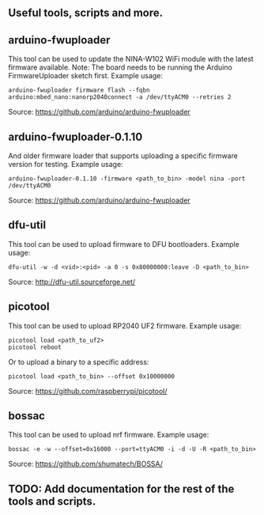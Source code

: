 ## Useful tools, scripts and more.

## arduino-fwuploader

This tool can be used to update the NINA-W102 WiFi module with the latest firmware available.
Note: The board needs to be running the Arduino FirmwareUploader sketch first. Example usage:

```
arduino-fwuploader firmware flash --fqbn arduino:mbed_nano:nanorp2040connect -a /dev/ttyACM0 --retries 2
```

Source: https://github.com/arduino/arduino-fwuploader

## arduino-fwuploader-0.1.10

And older firmware loader that supports uploading a specific firmware version for testing. Example usage:

```
arduino-fwuploader-0.1.10 -firmware <path_to_bin> -model nina -port /dev/ttyACM0
```

Source: https://github.com/arduino/arduino-fwuploader

## dfu-util

This tool can be used to upload firmware to DFU bootloaders. Example usage:

```
dfu-util -w -d <vid>:<pid> -a 0 -s 0x80000000:leave -D <path_to_bin>
```

Source: http://dfu-util.sourceforge.net/

## picotool

This tool can be used to upload RP2040 UF2 firmware. Example usage:

```
picotool load <path_to_uf2>
picotool reboot
```

Or to upload a binary to a specific address:

```
picotool load <path_to_bin> --offset 0x10000000
```

Source: https://github.com/raspberrypi/picotool/

## bossac

This tool can be used to upload nrf firmware. Example usage:

```
bossac -e -w --offset=0x16000 --port=ttyACM0 -i -d -U -R <path_to_bin>
```

Source: https://github.com/shumatech/BOSSA/


## TODO: Add documentation for the rest of the tools and scripts.
